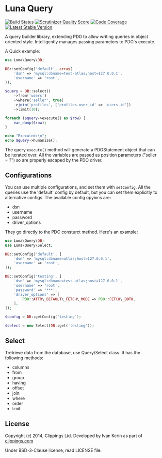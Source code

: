 # Luna Query

[![Build Status](https://travis-ci.org/clippings/atlas.png?branch=master)](https://travis-ci.org/clippings/atlas)
[![Scrutinizer Quality Score](https://scrutinizer-ci.com/g/clippings/atlas/badges/quality-score.png?s=429880c25663a4c0c4768fbb4158abe048726e82)](https://scrutinizer-ci.com/g/clippings/atlas/)
[![Code Coverage](https://scrutinizer-ci.com/g/clippings/atlas/badges/coverage.png?s=e32088c682e67d1c7eec28b58f9c6a34a2123ed7)](https://scrutinizer-ci.com/g/clippings/atlas/)
[![Latest Stable Version](https://poser.pugx.org/clippings/atlas/v/stable.png)](https://packagist.org/packages/clippings/atlas)

A query builder library, extending PDO to allow writing queries in object oriented style.
Intelligently manages passing parameters to PDO's execute.

A Quick example:

```php
use Luna\Query\DB;

DB::setConfig('default', array(
    'dsn' => 'mysql:dbname=test-atlas;host=127.0.0.1',
    'username' => 'root',
));

$query = DB::select()
    ->from('users')
    ->where('seller', true)
    ->join('profiles', ['profiles.user_id' => 'users.id'])
    ->limit(10);

foreach ($query->execute() as $row) {
    var_dump($row);
}

echo "Executed:\n";
echo $query->humanize();
```

The query ``execute()`` method will generate a PDOStatement object that can be iterated over. All the variables are passed as position parameters ("seller = ?") so are properly escaped by the PDO driver.

## Configurations

You can use multiple configurations, and set them with ``setConfig``. All the queries use the 'default' config by default, but you can set them explicitly to alternative configs. The available config opyions are:

 - dsn
 - username
 - password
 - driver_options

They go directly to the PDO consturct method. Here's an example:

```php
use Luna\Query\DB;
use Luna\Query\Select;

DB::setConfig('default', [
    'dsn' => 'mysql:dbname=atlas;host=127.0.0.1',
    'username' => 'root',
]);

DB::setConfig('testing', [
    'dsn' => 'mysql:dbname=test-atlas;host=127.0.0.1',
    'username' => 'root',
    'password' => '***',
    'driver_options' => [
        PDO::ATTR\_DEFAULT\_FETCH\_MODE => PDO::FETCH\_BOTH,
    ],
]);

$config = DB::getConfig('testing');

$select = new Select(DB::get('testing'));

```

## Select

Tretrieve data from the database, use Query\Select class. It has the following methods:

 - columns
 - from
 - group
 - having
 - offset
 - join
 - where
 - order
 - limit


## License

Copyright (c) 2014, Clippings Ltd. Developed by Ivan Kerin as part of [clippings.com](http://clippings.com)

Under BSD-3-Clause license, read LICENSE file.
